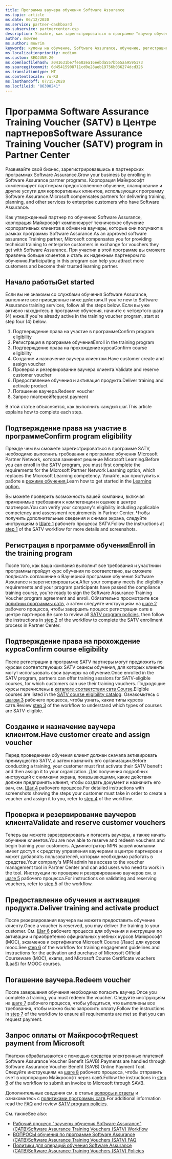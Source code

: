 ```yaml
---
title: Программа ваучера обучения Software Assurance
ms.topic: article
ms.date: 06/12/2020
ms.service: partner-dashboard
ms.subservice: partnercenter-csp
description: Узнайте, как зарегистрироваться в программе "ваучер обучения Software Assurance", чтобы вы могли компенсировать доставку и планирование для корпоративных клиентов.
author: mowree
ms.author: mowrim
keywords: купоны на обучение, Software Assurance, обучение, регистрация в SATV, SATV
ms.localizationpriority: medium
ms.custom: SEOJUNE.20
ms.openlocfilehash: a041631be7fe602ea16eebda557bb55aa9595173
ms.sourcegitcommit: 6d45415908711cd0e28aeb19756b036274dcd326
ms.translationtype: MT
ms.contentlocale: ru-RU
ms.lasthandoff: 07/15/2020
ms.locfileid: "86390241"
---
```

# <a name="software-assurance-training-voucher-satv-program-in-partner-center"></a><span data-ttu-id="b6254-104">Программа Software Assurance Training Voucher (SATV) в Центре партнеров</span><span class="sxs-lookup"><span data-stu-id="b6254-104">Software Assurance Training Voucher (SATV) program in Partner Center</span></span>

<span data-ttu-id="b6254-105">Развивайте свой бизнес, зарегистрировавшись в партнерских программах Software Assurance.</span><span class="sxs-lookup"><span data-stu-id="b6254-105">Grow your business by enrolling in Software Assurance partner programs.</span></span> <span data-ttu-id="b6254-106">Корпорация Майкрософт компенсирует партнерам предоставленное обучение, планирование и другие услуги для корпоративных клиентов, использующих программу Software Assurance.</span><span class="sxs-lookup"><span data-stu-id="b6254-106">Microsoft compensates partners for delivering training, planning, and other services to enterprise customers who have Software Assurance.</span></span>

<span data-ttu-id="b6254-107">Как утвержденный партнер по обучению Software Assurance, корпорация Майкрософт компенсирует техническое обучение корпоративных клиентов в обмен на ваучеры, которые они получают в рамках программы Software Assurance.</span><span class="sxs-lookup"><span data-stu-id="b6254-107">As an approved software assurance Training partner, Microsoft compensates you for providing technical training to enterprise customers in exchange for vouchers they get with Software Assurance.</span></span> <span data-ttu-id="b6254-108">При участии в этой программе вы сможете привлечь больше клиентов и стать их надежным партнером по обучению.</span><span class="sxs-lookup"><span data-stu-id="b6254-108">Participating in this program can help you attract more customers and become their trusted learning partner.</span></span>

## <a name="get-started"></a><span data-ttu-id="b6254-109">Начало работы</span><span class="sxs-lookup"><span data-stu-id="b6254-109">Get started</span></span>

<span data-ttu-id="b6254-110">Если вы не знакомы со службами обучения Software Assurance, выполните все приведенные ниже действия.</span><span class="sxs-lookup"><span data-stu-id="b6254-110">If you're new to Software Assurance training services, follow all the steps below.</span></span> <span data-ttu-id="b6254-111">Если вы уже активно находитесь в программе обучения, начните с четвертого шага (4) ниже.</span><span class="sxs-lookup"><span data-stu-id="b6254-111">If you're already active in the training voucher program, start at step four (4) below.</span></span> 

1. <span data-ttu-id="b6254-112">Подтверждение права на участие в программе</span><span class="sxs-lookup"><span data-stu-id="b6254-112">Confirm program eligibility</span></span>
2. <span data-ttu-id="b6254-113">Регистрация в программе обучения</span><span class="sxs-lookup"><span data-stu-id="b6254-113">Enroll in the training program</span></span>
3. <span data-ttu-id="b6254-114">Подтверждение права на прохождение курса</span><span class="sxs-lookup"><span data-stu-id="b6254-114">Confirm course eligibility</span></span>
4. <span data-ttu-id="b6254-115">Создание и назначение ваучера клиентом.</span><span class="sxs-lookup"><span data-stu-id="b6254-115">Have customer create and assign voucher</span></span>
5. <span data-ttu-id="b6254-116">Проверка и резервирование ваучера клиента.</span><span class="sxs-lookup"><span data-stu-id="b6254-116">Validate and reserve customer voucher</span></span>
6. <span data-ttu-id="b6254-117">Предоставление обучения и активация продукта.</span><span class="sxs-lookup"><span data-stu-id="b6254-117">Deliver training and activate product</span></span>
7. <span data-ttu-id="b6254-118">Погашение ваучера.</span><span class="sxs-lookup"><span data-stu-id="b6254-118">Redeem voucher</span></span>
8. <span data-ttu-id="b6254-119">Запрос платежей</span><span class="sxs-lookup"><span data-stu-id="b6254-119">Request payment</span></span>

<span data-ttu-id="b6254-120">В этой статье объясняется, как выполнить каждый шаг.</span><span class="sxs-lookup"><span data-stu-id="b6254-120">This article explains how to complete each step.</span></span>

## <a name="confirm-program-eligibility"></a><span data-ttu-id="b6254-121">Подтверждение права на участие в программе</span><span class="sxs-lookup"><span data-stu-id="b6254-121">Confirm program eligibility</span></span>

<span data-ttu-id="b6254-122">Прежде чем вы сможете зарегистрироваться в программе SATV, необходимо выполнить требования к программе обучения Microsoft Partner Network, которая заменяет решение Microsoft Learning.</span><span class="sxs-lookup"><span data-stu-id="b6254-122">Before you can enroll in the SATV program, you must first complete the requirements for the Microsoft Partner Network Learning option, which replaces the Microsoft Learning competency.</span></span> <span data-ttu-id="b6254-123">Узнайте, как приступить к работе в [режиме обучения.](https://partner.microsoft.com/membership/learning-partners)</span><span class="sxs-lookup"><span data-stu-id="b6254-123">Learn how to get started in the [Learning option.](https://partner.microsoft.com/membership/learning-partners)</span></span>

<span data-ttu-id="b6254-124">Вы можете проверить возможность вашей компании, включая применимые требования к компетенции и оценке в центре партнеров.</span><span class="sxs-lookup"><span data-stu-id="b6254-124">You can verify your company's eligibility including applicable competency and assessment requirements in Partner Center.</span></span> <span data-ttu-id="b6254-125">Чтобы получить дополнительные сведения и снимки экрана, следуйте инструкциям в [Шаге 1](https://query.prod.cms.rt.microsoft.com/cms/api/am/binary/RE4s3bB) рабочего процесса SATV.</span><span class="sxs-lookup"><span data-stu-id="b6254-125">Follow the instructions at [step 1](https://query.prod.cms.rt.microsoft.com/cms/api/am/binary/RE4s3bB) of the SATV workflow for more details and screenshots.</span></span>

## <a name="enroll-in-the-training-program"></a><span data-ttu-id="b6254-126">Регистрация в программе обучения</span><span class="sxs-lookup"><span data-stu-id="b6254-126">Enroll in the training program</span></span>

<span data-ttu-id="b6254-127">После того, как ваша компания выполнит все требования и участники программы пройдут курс обучения по соответствию, вы сможете подписать соглашение о Ваучерной программе обучения Software Assurance и зарегистрироваться.</span><span class="sxs-lookup"><span data-stu-id="b6254-127">After your company meets the eligibility requirements and your program participants have passed the compliance training course, you're ready to sign the Software Assurance Training Voucher program agreement and enroll.</span></span> <span data-ttu-id="b6254-128">Обязательно просмотрите все [политики программы сатв](https://query.prod.cms.rt.microsoft.com/cms/api/am/binary/RE3koEP), а затем следуйте инструкциям на [шаге 2](https://query.prod.cms.rt.microsoft.com/cms/api/am/binary/RE4s3bB) рабочего процесса, чтобы завершить процесс регистрации сатв в центре партнеров.</span><span class="sxs-lookup"><span data-stu-id="b6254-128">Be sure to review all [SATV program policies](https://query.prod.cms.rt.microsoft.com/cms/api/am/binary/RE3koEP), then follow the instructions in [step 2](https://query.prod.cms.rt.microsoft.com/cms/api/am/binary/RE4s3bB) of the workflow to complete the SATV enrollment process in Partner Center.</span></span>


## <a name="confirm-course-eligibility"></a><span data-ttu-id="b6254-129">Подтверждение права на прохождение курса</span><span class="sxs-lookup"><span data-stu-id="b6254-129">Confirm course eligibility</span></span>
<span data-ttu-id="b6254-130">После регистрации в программе SATV партнеры могут предложить по курсам соответствующих SATV сеансы обучения, для которых клиенты могут использовать свои ваучеры на обучение.</span><span class="sxs-lookup"><span data-stu-id="b6254-130">Once enrolled in the SATV program, partners can offer training sessions for SATV-eligible courses, for which customers can use their training vouchers.</span></span> <span data-ttu-id="b6254-131">Подходящие курсы перечислены в [каталоге соответствия сатв Course](https://savl-catalog.microsoft.com/).</span><span class="sxs-lookup"><span data-stu-id="b6254-131">Eligible courses are listed in the [SATV course eligibility catalog](https://savl-catalog.microsoft.com/).</span></span> <span data-ttu-id="b6254-132">Ознакомьтесь с [шагом 3](https://query.prod.cms.rt.microsoft.com/cms/api/am/binary/RE4s3bB) рабочего процесса, чтобы узнать, какие типы курсов сатв.</span><span class="sxs-lookup"><span data-stu-id="b6254-132">Review [step 3](https://query.prod.cms.rt.microsoft.com/cms/api/am/binary/RE4s3bB) of the workflow to understand which types of courses are SATV-eligible.</span></span>

## <a name="have-customer-create-and-assign-voucher"></a><span data-ttu-id="b6254-133">Создание и назначение ваучера клиентом.</span><span class="sxs-lookup"><span data-stu-id="b6254-133">Have customer create and assign voucher</span></span>

<span data-ttu-id="b6254-134">Перед проведением обучения клиент должен сначала активировать преимущество SATV, а затем назначить его организации.</span><span class="sxs-lookup"><span data-stu-id="b6254-134">Before conducting a training, your customer must first activate their SATV benefit and then assign it to your organization.</span></span> <span data-ttu-id="b6254-135">Для получения подробных инструкций с снимками экрана, показывающими, какие действия должен предпринять клиент, чтобы создать документ и назначить его вам, см. [Шаг 4](https://query.prod.cms.rt.microsoft.com/cms/api/am/binary/RE4s3bB) рабочего процесса.</span><span class="sxs-lookup"><span data-stu-id="b6254-135">For detailed instructions with screenshots showing the steps your customer must take in order to create a voucher and assign it to you, refer to [step 4](https://query.prod.cms.rt.microsoft.com/cms/api/am/binary/RE4s3bB) of the workflow.</span></span>

## <a name="validate-and-reserve-customer-vouchers"></a><span data-ttu-id="b6254-136">Проверка и резервирование ваучеров клиента</span><span class="sxs-lookup"><span data-stu-id="b6254-136">Validate and reserve customer vouchers</span></span>

<span data-ttu-id="b6254-137">Теперь вы можете зарезервировать и погасить ваучеры, а также начать обучение клиентов.</span><span class="sxs-lookup"><span data-stu-id="b6254-137">You are now able to reserve and redeem vouchers and begin training your customers.</span></span> <span data-ttu-id="b6254-138">Администратор MPN вашей компании имеет доступ к средству управления ваучерами в центре партнеров и может добавлять пользователей, которым необходимо работать в средстве.</span><span class="sxs-lookup"><span data-stu-id="b6254-138">Your company's MPN admin has access to the voucher management tool in Partner Center and can add users who need to work in the tool.</span></span> <span data-ttu-id="b6254-139">Инструкции по проверке и резервированию ваучеров см. в [шаге 5](https://query.prod.cms.rt.microsoft.com/cms/api/am/binary/RE4s3bB) рабочего процесса.</span><span class="sxs-lookup"><span data-stu-id="b6254-139">For instructions on validating and reserving vouchers, refer to [step 5](https://query.prod.cms.rt.microsoft.com/cms/api/am/binary/RE4s3bB) of the workflow.</span></span>

## <a name="deliver-training-and-activate-product"></a><span data-ttu-id="b6254-140">Предоставление обучения и активация продукта.</span><span class="sxs-lookup"><span data-stu-id="b6254-140">Deliver training and activate product</span></span>

<span data-ttu-id="b6254-141">После резервирования ваучера вы можете предоставить обучение клиенту.</span><span class="sxs-lookup"><span data-stu-id="b6254-141">Once a voucher is reserved, you may deliver the training to your customer.</span></span> <span data-ttu-id="b6254-142">См. [Шаг 6](https://query.prod.cms.rt.microsoft.com/cms/api/am/binary/RE4s3bB) рабочего процесса для обучения и инструкции по активации и приобретению официальных учебных курсов Майкрософт (MOC), экзаменов и сертификатов Microsoft Course (Лаас) для курсов mooc.</span><span class="sxs-lookup"><span data-stu-id="b6254-142">See [step 6](https://query.prod.cms.rt.microsoft.com/cms/api/am/binary/RE4s3bB) of the workflow for training engagement guidelines and instructions for the activation and purchase of Microsoft Official Courseware (MOC), exams, and Microsoft Course Certificate vouchers (LaaS) for MOOC courses.</span></span>

## <a name="redeem-voucher"></a><span data-ttu-id="b6254-143">Погашение ваучера.</span><span class="sxs-lookup"><span data-stu-id="b6254-143">Redeem voucher</span></span>

<span data-ttu-id="b6254-144">После завершения обучения необходимо погасить ваучер.</span><span class="sxs-lookup"><span data-stu-id="b6254-144">Once you complete a training, you must redeem the voucher.</span></span> <span data-ttu-id="b6254-145">Следуйте инструкциям на [шаге 7](https://query.prod.cms.rt.microsoft.com/cms/api/am/binary/RE4s3bB) рабочего процесса, чтобы убедиться, что выполнены все требования, чтобы можно было запросить оплату.</span><span class="sxs-lookup"><span data-stu-id="b6254-145">Follow the instructions in [step 7](https://query.prod.cms.rt.microsoft.com/cms/api/am/binary/RE4s3bB) of the workflow to ensure all requirements are met so that you can request payment.</span></span> 


## <a name="request-payment-from-microsoft"></a><span data-ttu-id="b6254-146">Запрос оплаты от Майкрософт</span><span class="sxs-lookup"><span data-stu-id="b6254-146">Request payment from Microsoft</span></span>

<span data-ttu-id="b6254-147">Платежи обрабатываются с помощью средства электронных платежей Software Assurance Voucher Benefit (SAVB).</span><span class="sxs-lookup"><span data-stu-id="b6254-147">Payments are handled through Software Assurance Voucher Benefit (SAVB) Online Payment Tool.</span></span> <span data-ttu-id="b6254-148">Следуйте инструкциям на [шаге 8](https://query.prod.cms.rt.microsoft.com/cms/api/am/binary/RE4s3bB) рабочего процесса, чтобы отправить счет в корпорацию Майкрософт через савб.</span><span class="sxs-lookup"><span data-stu-id="b6254-148">Follow the instructions in [step 8](https://query.prod.cms.rt.microsoft.com/cms/api/am/binary/RE4s3bB) of the workflow to submit an invoice to Microsoft through SAVB.</span></span> 

<span data-ttu-id="b6254-149">Дополнительные сведения см. в статье [вопросы и ответы](https://query.prod.cms.rt.microsoft.com/cms/api/am/binary/RE3kz5o) и ознакомьтесь с [политиками программы сатв](https://query.prod.cms.rt.microsoft.com/cms/api/am/binary/RE3koEP).</span><span class="sxs-lookup"><span data-stu-id="b6254-149">For additional information read the [FAQ](https://query.prod.cms.rt.microsoft.com/cms/api/am/binary/RE3kz5o) and review [SATV program policies](https://query.prod.cms.rt.microsoft.com/cms/api/am/binary/RE3koEP).</span></span>

<span data-ttu-id="b6254-150">См. также</span><span class="sxs-lookup"><span data-stu-id="b6254-150">See also:</span></span>

- [<span data-ttu-id="b6254-151">Рабочий процесс "ваучеры обучения Software Assurance" (САТВ)</span><span class="sxs-lookup"><span data-stu-id="b6254-151">Software Assurance Training Vouchers (SATV) Workflow</span></span>](https://query.prod.cms.rt.microsoft.com/cms/api/am/binary/RE4s3bB)
- [<span data-ttu-id="b6254-152">ВОПРОСЫ обучения по программе Software Assurance (САТВ)</span><span class="sxs-lookup"><span data-stu-id="b6254-152">Software Assurance Training Vouchers (SATV) FAQ</span></span>](https://query.prod.cms.rt.microsoft.com/cms/api/am/binary/RE3kz5o)
- [<span data-ttu-id="b6254-153">Политики для операций обучения Software Assurance (САТВ)</span><span class="sxs-lookup"><span data-stu-id="b6254-153">Software Assurance Training Vouchers (SATV) Policies</span></span>](https://query.prod.cms.rt.microsoft.com/cms/api/am/binary/RE3koEP)
